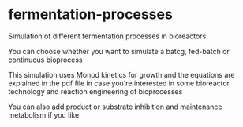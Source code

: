 # fermentation-processes
Simulation of different fermentation processes in bioreactors

You can choose whether you want to simulate a batcg, fed-batch or continuous bioprocess

This simulation uses Monod kinetics for growth and the equations are explained in the pdf file in case you're interested in some bioreactor technology and reaction engineering of bioprocesses

You can also add product or substrate inhibition and maintenance metabolism if you like
